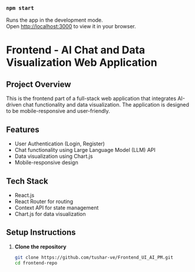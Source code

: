 

### `npm start`

Runs the app in the development mode.\
Open [http://localhost:3000](http://localhost:3000) to view it in your browser.

# Frontend - AI Chat and Data Visualization Web Application

## Project Overview

This is the frontend part of a full-stack web application that integrates AI-driven chat functionality and data visualization. The application is designed to be mobile-responsive and user-friendly.

## Features

- User Authentication (Login, Register)
- Chat functionality using Large Language Model (LLM) API
- Data visualization using Chart.js
- Mobile-responsive design

## Tech Stack

- React.js
- React Router for routing
- Context API for state management
- Chart.js for data visualization

## Setup Instructions

1. **Clone the repository**

   ```bash
   git clone https://github.com/tushar-ve/Frontend_UI_AI_PM.git
   cd frontend-repo
